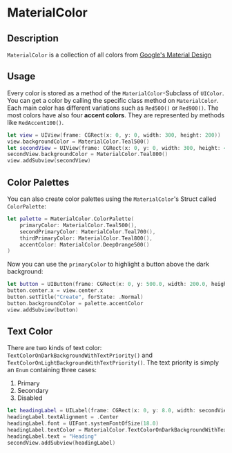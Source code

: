 # MaterialColor

## Description

`MaterialColor` is a collection of all colors from [Google's Material Design](https://www.google.com/design/spec/style/color.html)

## Usage

Every color is stored as a method of the `MaterialColor`-Subclass of `UIColor`. You can get a color by calling the specific class method on `MaterialColor`. Each main color has different variations such as `Red500()` or `Red900()`. The most colors have also four **accent colors**. They are represented by methods like `RedAccent100()`.

``` swift
let view = UIView(frame: CGRect(x: 0, y: 0, width: 300, height: 200))
view.backgroundColor = MaterialColor.Teal500()
let secondView = UIView(frame: CGRect(x: 0, y: 0, width: 300, height: 44))
secondView.backgroundColor = MaterialColor.Teal800()
view.addSubview(secondView)
```

## Color Palettes

You can also create color palettes using the `MaterialColor`'s Struct called `ColorPalette`:

``` swift
let palette = MaterialColor.ColorPalette(
    primaryColor: MaterialColor.Teal500(),
    secondPrimaryColor: MaterialColor.Teal700(),
    thirdPrimaryColor: MaterialColor.Teal800(),
    accentColor: MaterialColor.DeepOrange500()
)
```

Now you can use the `primaryColor` to highlight a button above the dark background:

``` swift
let button = UIButton(frame: CGRect(x: 0, y: 500.0, width: 200.0, height: 50.0))
button.center.x = view.center.x
button.setTitle("Create", forState: .Normal)
button.backgroundColor = palette.accentColor
view.addSubview(button)
```

## Text Color

There are two kinds of text color: `TextColorOnDarkBackgroundWithTextPriority()` and `TextColorOnLightBackgroundWithTextPriority()`. The text priority is simply an `Enum` containing three cases:

1. Primary
2. Secondary
3. Disabled

``` swift
let headingLabel = UILabel(frame: CGRect(x: 0, y: 8.0, width: secondView.frame.width, height: 25.0))
headingLabel.textAlignment = .Center
headingLabel.font = UIFont.systemFontOfSize(18.0)
headingLabel.textColor = MaterialColor.TextColorOnDarkBackgroundWithTextPriority(.Primary)
headingLabel.text = "Heading"
secondView.addSubview(headingLabel)
```
